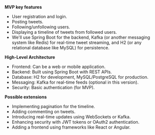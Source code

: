 **MVP key features**
-  User registration and login.
-  Posting tweets.
-  Following/unfollowing users.
-  Displaying a timeline of tweets from followed users.
-  We'll use Spring Boot for the backend, Kafka (or another messaging system like Redis) for real-time tweet streaming, and H2 (or any relational database like MySQL) for persistence.

**High-Level Architecture**
- Frontend: Can be a web or mobile application.
- Backend: Built using Spring Boot with REST APIs.
- Database: H2 for development, MySQL/PostgreSQL for production.
- Messaging: Kafka for real-time feeds (optional in this version).
- Security: Basic authentication (for MVP).

**Possible extensions**
- Implementing pagination for the timeline.
- Adding commenting on tweets.
- Introducing real-time updates using WebSockets or Kafka.
- Enhancing security with JWT tokens or OAuth2 authentication.
- Adding a frontend using frameworks like React or Angular.